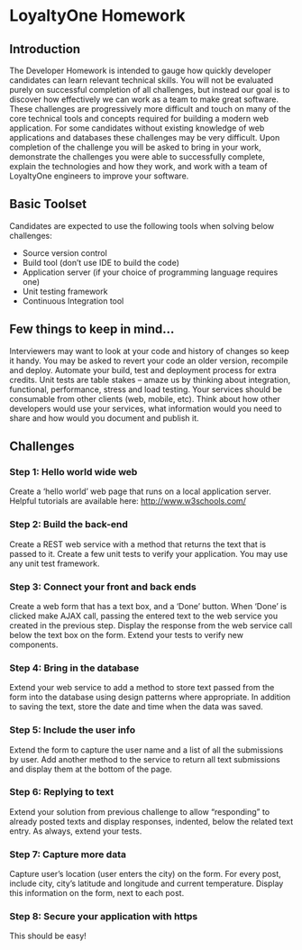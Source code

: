 # LoyaltyOne Homework

## Introduction
The Developer Homework is intended to gauge how quickly developer candidates can learn relevant technical skills. You will not be evaluated purely on successful completion of all challenges, but instead our goal is to discover how effectively we can work as a team to make great software.
These challenges are progressively more difficult and touch on many of the core technical tools and concepts required for building a modern web application. For some candidates without existing knowledge of web applications and databases these challenges may be very difficult.
Upon completion of the challenge you will be asked to bring in your work, demonstrate the challenges you were able to successfully complete, explain the technologies and how they work, and work with a team of LoyaltyOne engineers to improve your software.

## Basic Toolset
Candidates are expected to use the following tools when solving below challenges:

* Source version control
* Build tool (don’t use IDE to build the code)
* Application server (if your choice of programming language requires one)
* Unit testing framework
* Continuous Integration tool

## Few things to keep in mind…
Interviewers may want to look at your code and history of changes so keep it handy. You may be asked to revert your code an older version, recompile and deploy. Automate your build, test and deployment process for extra credits. Unit tests are table stakes – amaze us by thinking about integration, functional, performance, stress and load testing. Your services should be consumable from other clients (web, mobile, etc). Think about how other developers would use your services, what information would you need to share and how would you document and publish it.


## Challenges

### Step 1: Hello world wide web
Create a ‘hello world’ web page that runs on a local application server.
Helpful tutorials are available here: http://www.w3schools.com/

### Step 2: Build the back-end
Create a REST web service with a method that returns the text that is passed to it.
Create a few unit tests to verify your application. You may use any unit test framework.

### Step 3: Connect your front and back ends
Create a web form that has a text box, and a ‘Done’ button. When ‘Done’ is clicked make AJAX call, passing the entered text to the web service you created in the previous step. Display the response from the web service call below the text box on the form.
Extend your tests to verify new components.

### Step 4: Bring in the database
Extend your web service to add a method to store text passed from the form into the database using design patterns where appropriate. In addition to saving the text, store the date and time when the data was saved.

### Step 5: Include the user info
Extend the form to capture the user name and a list of all the submissions by user. Add another method to the service to return all text submissions and display them at the bottom of the page.

### Step 6: Replying to text
Extend your solution from previous challenge to allow “responding” to already posted texts and display responses, indented, below the related text entry.
As always, extend your tests.

### Step 7: Capture more data
Capture user’s location (user enters the city) on the form. For every post, include city, city’s latitude and longitude and current temperature. Display this information on the form, next to each post.

### Step 8: Secure your application with https
This should be easy!